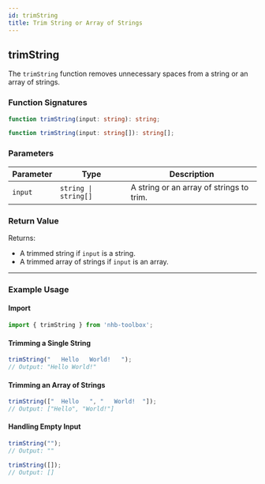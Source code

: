 ```yaml
---
id: trimString
title: Trim String or Array of Strings
---
```


## trimString

The `trimString` function removes unnecessary spaces from a string or an array of strings.

### Function Signatures

```typescript
function trimString(input: string): string;

function trimString(input: string[]): string[];
```

### Parameters

| Parameter | Type                 | Description                              |
| --------- | -------------------- | ---------------------------------------- |
| `input`   | `string \| string[]` | A string or an array of strings to trim. |

### Return Value

Returns:

- A trimmed string if `input` is a string.
- A trimmed array of strings if `input` is an array.

---

### Example Usage

#### Import

```ts
import { trimString } from 'nhb-toolbox';
```

#### Trimming a Single String

```typescript
trimString("   Hello   World!   ");
// Output: "Hello World!"
```

#### Trimming an Array of Strings

```typescript
trimString(["  Hello   ", "   World!  "]);
// Output: ["Hello", "World!"]
```

#### Handling Empty Input

```typescript
trimString("");
// Output: ""

trimString([]);
// Output: []
```
